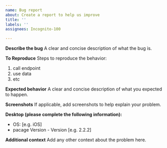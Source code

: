 ```yaml
---
name: Bug report
about: Create a report to help us improve
title: ''
labels: ''
assignees: Incognito-100

---
```


**Describe the bug**
A clear and concise description of what the bug is.

**To Reproduce**
Steps to reproduce the behavior:
1. call endpoint
2. use data 
3. etc

**Expected behavior**
A clear and concise description of what you expected to happen.

**Screenshots**
If applicable, add screenshots to help explain your problem.

**Desktop (please complete the following information):**
 - OS: [e.g. iOS]
 - pacage Version - Version [e.g. 2.2.2]

**Additional context**
Add any other context about the problem here.
